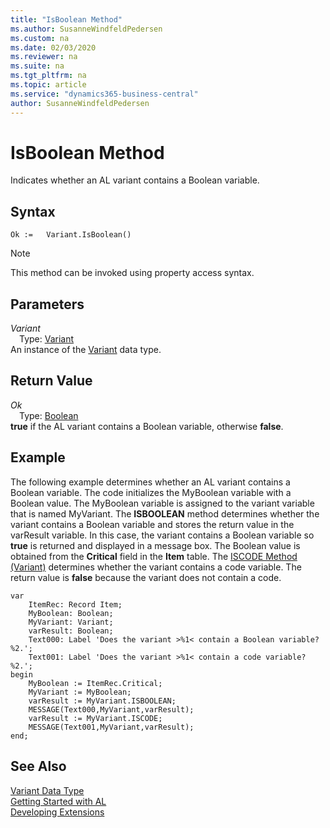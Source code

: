 ```yaml
---
title: "IsBoolean Method"
ms.author: SusanneWindfeldPedersen
ms.custom: na
ms.date: 02/03/2020
ms.reviewer: na
ms.suite: na
ms.tgt_pltfrm: na
ms.topic: article
ms.service: "dynamics365-business-central"
author: SusanneWindfeldPedersen
---
```

[//]: # (START>DO_NOT_EDIT)
[//]: # (IMPORTANT:Do not edit any of the content between here and the END>DO_NOT_EDIT.)
[//]: # (Any modifications should be made in the .xml files in the ModernDev repo.)
# IsBoolean Method
Indicates whether an AL variant contains a Boolean variable.


## Syntax
```
Ok :=   Variant.IsBoolean()
```
> [!NOTE]  
> This method can be invoked using property access syntax.  

## Parameters
*Variant*  
&emsp;Type: [Variant](variant-data-type.md)  
An instance of the [Variant](variant-data-type.md) data type.  

## Return Value
*Ok*  
&emsp;Type: [Boolean](../boolean/boolean-data-type.md)  
**true** if the AL variant contains a Boolean variable, otherwise **false**.  


[//]: # (IMPORTANT: END>DO_NOT_EDIT)

## Example  
 The following example determines whether an AL variant contains a Boolean variable. The code initializes the MyBoolean variable with a Boolean value. The MyBoolean variable is assigned to the variant variable that is named MyVariant. The **ISBOOLEAN** method determines whether the variant contains a Boolean variable and stores the return value in the varResult variable. In this case, the variant contains a Boolean variable so **true** is returned and displayed in a message box. The Boolean value is obtained from the **Critical** field in the **Item** table. The [ISCODE Method (Variant)](../../methods/devenv-iscode-method-variant.md) determines whether the variant contains a code variable. The return value is **false** because the variant does not contain a code. 
  
```  
var
    ItemRec: Record Item;
    MyBoolean: Boolean;
    MyVariant: Variant;
    varResult: Boolean;
    Text000: Label 'Does the variant >%1< contain a Boolean variable? %2.';
    Text001: Label 'Does the variant >%1< contain a code variable? %2.';
begin
    MyBoolean := ItemRec.Critical;  
    MyVariant := MyBoolean;  
    varResult := MyVariant.ISBOOLEAN;  
    MESSAGE(Text000,MyVariant,varResult);  
    varResult := MyVariant.ISCODE;  
    MESSAGE(Text001,MyVariant,varResult);  
end;
```  

## See Also
[Variant Data Type](variant-data-type.md)  
[Getting Started with AL](../../devenv-get-started.md)  
[Developing Extensions](../../devenv-dev-overview.md)